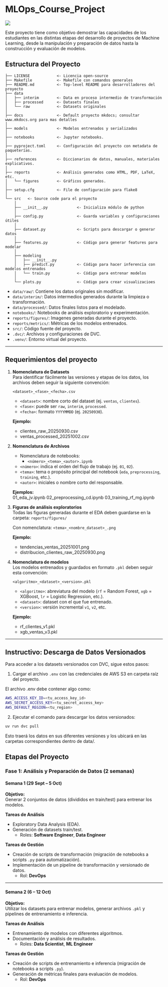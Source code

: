 # MLOps_Course_Project

<a target="_blank" href="https://cookiecutter-data-science.drivendata.org/">
    <img src="https://img.shields.io/badge/CCDS-Project%20template-328F97?logo=cookiecutter" />
</a>

Este proyecto tiene como objetivo demostrar las capacidades de los estudiantes en las distintas etapas del desarrollo de proyectos de Machine Learning, desde la manipulación y preparación de datos hasta la construcción y evaluación de modelos.

## Estructura del Proyecto

```
├── LICENSE            <- Licencia open-source
├── Makefile           <- Makefile con comandos generales
├── README.md          <- Top-level README para desarrolladores del proyecto
├── data
│   ├── interim        <- Data en proceso intermedio de transformación
│   ├── processed      <- Datasets finales
│   └── raw            <- Datasets originales
│
├── docs               <- Default proyecto mkdocs; consultar www.mkdocs.org para mas detalles
│
├── models             <- Modelos entrenados y serializados
│
├── notebooks          <- Jupyter notebooks.
│
├── pyproject.toml     <- Configuración del proyecto con metadata de paqueterías.
│
├── references         <- Diccionarios de datos, manuales, materiales explicativos.
│
├── reports            <- Análisis generados como HTML, PDF, LaTeX, etc.
│   └── figures        <- Gráficos generados.
│
├── setup.cfg          <- File de configuración para flake8
│
└── src   <- Source code para el proyecto
    │
    ├── __init__.py             <- Inicializa módulo de python
    │
    ├── config.py               <- Guarda variables y configuraciones útiles
    │
    ├── dataset.py              <- Scripts para descargar o generar datos
    │
    ├── features.py             <- Código para generar features para modelar
    │
    ├── modeling                
    │   ├── __init__.py 
    │   ├── predict.py          <- Código para hacer inferencia con modelos entrenados
    │   └── train.py            <- Código para entrenar modelos
    │
    └── plots.py                <- Código para crear visualizacioes
```

- `data/raw/`: Contiene los datos originales sin modificar.
- `data/interim/`: Datos intermedios generados durante la limpieza o transformación.
- `data/processed/`: Datos finales listos para el modelado.
- `notebooks/`: Notebooks de análisis exploratorio y experimentación.
- `reports/figures/`: Imagenes generadas durante el proyecto.
- `reports/metrics/`: Métricas de los modelos entrenados.
- `src/`: Código fuente del proyecto.
- `.dvc/`: Archivos y configuraciones de DVC.
- `.venv/`: Entorno virtual del proyecto.

---

## Requerimientos del proyecto

1. **Nomenclatura de Datasets**  
   Para identificar fácilmente las versiones y etapas de los datos, los archivos deben seguir la siguiente convención:

   `<dataset>_<fase>_<fecha>.csv`

   - `<dataset>`: nombre corto del dataset (ej. `ventas`, `clientes`).  
    - `<fase>`: puede ser `raw`, `interim`, `processed`.  
    - `<fecha>`: formato `YYYYMMDD` (ej. `20250930`).  

    **Ejemplo:**  
    - clientes_raw_20250930.csv
    - ventas_processed_20251002.csv 
2. **Nomenclatura de Archivos**
    - Nomenclatura de notebooks:  
        - `<número>_<tema>_<autor>.ipynb`
    - `<número>`: indica el orden del flujo de trabajo (ej. `01`, `02`).
    - `<tema>`: tema o propósito principal del notebook (`eda`, `preprocessing`, `training`, etc.).
    - `<autor>`: iniciales o nombre corto del responsable.

    **Ejemplos:**  
    01_eda_jv.ipynb
    02_preprocessing_cd.ipynb
    03_training_rf_mg.ipynb

3. **Figuras de análisis exploratorios**  
    Todas las figuras generadas durante el EDA deben guardarse en la carpeta: `reports/figures/`

    Con nomenclatura: `<tema>_<nombre_dataset>_.png`

    **Ejemplo:**
    - tendencias_ventas_20251001.png
    - distribucion_clientes_raw_20250930.png


4. **Nomenclatura de modelos**  
    Los modelos entrenados y guardados en formato `.pkl` deben seguir esta convención: 
    
    `<algoritmo>_<dataset>_<version>.pkl`

    - `<algoritmo>`: abreviatura del modelo (`rf` = Random Forest, `xgb` = XGBoost, `lr` = Logistic Regression, etc.).  
    - `<dataset>`: dataset con el que fue entrenado.  
    - `<version>`: versión incremental `v1`, `v2`, etc.  

    **Ejemplo:**
    - rf_clientes_v1.pkl
    - xgb_ventas_v3.pkl

---

## Instructivo: Descarga de Datos Versionados

Para acceder a los datasets versionados con DVC, sigue estos pasos:

1. Cargar el archivo `.env` con las credenciales de AWS S3 en carpeta raíz del proyecto.  

El archivo .env debe contener algo como:

```bash
AWS_ACCESS_KEY_ID=<tu_access_key_id>
AWS_SECRET_ACCESS_KEY=<tu_secret_access_key>
AWS_DEFAULT_REGION=<tu_region>
```

2. Ejecutar el comando para descargar los datos versionados:

```bash
uv run dvc pull
```

Esto traerá los datos en sus diferentes versiones y los ubicará en las carpetas correspondientes dentro de data/.


## Etapas del Proyecto

### Fase 1: Análisis y Preparación de Datos (2 semanas)

#### Semana 1 (29 Sept – 5 Oct)
**Objetivo:**  
Generar 2 conjuntos de datos (divididos en train/test) para entrenar los modelos.

**Tareas de Análisis**
- Exploratory Data Analysis (EDA).
- Generación de datasets train/test.  
    - Roles: **Software Engineer**, **Data Engineer**

**Tareas de Gestión**
- Creación de scripts de transformación (migración de notebooks a scripts `.py` para automatización).  
- Implementación de un pipeline de transformación y versionado de datos.  
    - Rol: **DevOps**

---

#### Semana 2 (6 – 12 Oct)
**Objetivo:**  
Utilizar los datasets para entrenar modelos, generar archivos `.pkl` y pipelines de entrenamiento e inferencia.

**Tareas de Análisis**
- Entrenamiento de modelos con diferentes algoritmos.
- Documentación y análisis de resultados.  
    - Roles: **Data Scientist**, **ML Engineer**

**Tareas de Gestión**
- Creación de scripts de entrenamiento e inferencia (migración de notebooks a scripts `.py`).  
- Generación de métricas finales para evaluación de modelos.  
    - Rol: **DevOps**

